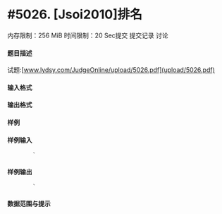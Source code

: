 
# #5026. [Jsoi2010]排名
内存限制：256 MiB 时间限制：20 Sec提交 提交记录 讨论
#### 题目描述
试题:[www.lydsy.com/JudgeOnline/upload/5026.pdf](upload/5026.pdf)

#### 输入格式

#### 输出格式

#### 样例

#### 样例输入

			`
#### 样例输出

			`
#### 数据范围与提示

